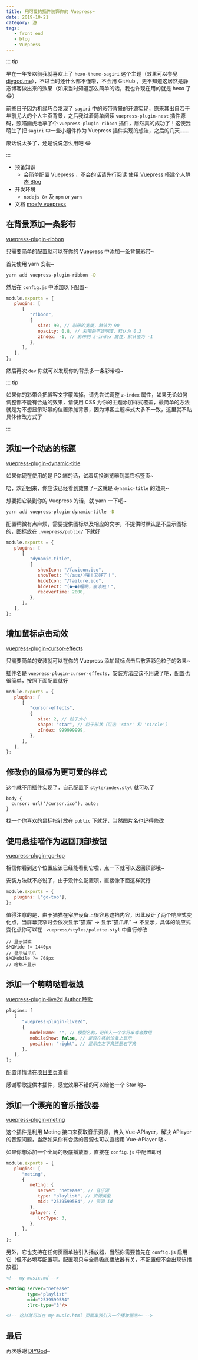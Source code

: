 ```yaml
---
title: 用可爱的插件装饰你的 Vuepress~
date: 2019-10-21
category: 游
tags:
   - front end
   - blog
   - Vuepress
---
```


::: tip

早在一年多以前我就喜欢上了 `hexo-theme-sagiri` 这个主题（效果可以参见 [diygod.me](https://diygod.me/)），不过当时还什么都不懂啦，不会用 GitHub ，更不知道这居然是静态博客做出来的效果（如果当时知道那么简单的话，我也许现在用的就是 hexo 了 :joy:）

前些日子因为机缘巧合发现了 `sagiri` 中的彩带背景的开源实现，原来其出自若干年前尤大的个人主页背景，之后我试着简单阅读 `vuepress-plugin-nest` 插件源码，照喵画虎地摹了个 `vuepress-plugin-ribbon` 插件，居然真的成功了！这使我萌生了把 `sagiri` 中一些小组件作为 Vuepress 插件实现的想法，之后的几天……

废话说太多了，还是说说怎么用吧 :joy:

:::

<!-- more -->

-  预备知识
   -  会简单配置 Vuepress ，不会的话请先行阅读 [使用 Vuepress 搭建个人静态 Blog](build_blog_by_vuepress.md)
-  开发环境
   -  `nodejs 8+` 及 `npm` or `yarn`
-  文档 [moefy vuepress](https://moefyit.github.io/moefy-vuepress/)

## 在背景添加一条彩带

[vuepress-plugin-ribbon](https://github.com/moefyit/vuepress-plugin-ribbon)

只需要简单的配置就可以在你的 Vuepress 中添加一条背景彩带~

首先使用 yarn 安装~

```bash
yarn add vuepress-plugin-ribbon -D
```

然后在 `config.js` 中添加以下配置~

```js
module.exports = {
   plugins: [
      [
         "ribbon",
         {
            size: 90, // 彩带的宽度，默认为 90
            opacity: 0.8, // 彩带的不透明度，默认为 0.3
            zIndex: -1, // 彩带的 z-index 属性，默认值为 -1
         },
      ],
   ],
};
```

然后再次 `dev` 你就可以发现你的背景多一条彩带啦~

::: tip

如果你的彩带会把博客文字覆盖掉，请先尝试调整 `z-index` 属性，如果无论如何调整都不能有合适的效果，请使用 CSS 为你的主题添加样式覆盖，最简单的方法就是为不想显示彩带的位置添加背景，因为博客主题样式大多不一致，这里就不贴具体修改方式了

:::

## 添加一个动态的标题

[vuepress-plugin-dynamic-title](https://github.com/moefyit/vuepress-plugin-dynamic-title)

如果你现在使用的是 PC 端的话，试着切换浏览器到其它标签页~

唔，欢迎回来，你应该已经看到效果了~这就是 `dynamic-title` 的效果~

想要把它装到你的 Vuepress 的话，就 yarn 一下吧~

```bash
yarn add vuepress-plugin-dynamic-title -D
```

配置稍微有点麻烦，需要提供图标以及相应的文字，不提供时默认是不显示图标的，图标放在 `.vuepress/public/` 下就好

```js
module.exports = {
   plugins: [
      [
         "dynamic-title",
         {
            showIcon: "/favicon.ico",
            showText: "(/≧▽≦/)咦！又好了！",
            hideIcon: "/failure.ico",
            hideText: "(●—●)喔哟，崩溃啦！",
            recoverTime: 2000,
         },
      ],
   ],
};
```

## 增加鼠标点击动效

[vuepress-plugin-cursor-effects](https://github.com/moefyit/vuepress-plugin-cursor-effects)

只需要简单的安装就可以在你的 Vuepress 添加鼠标点击后散落彩色粒子的效果~

插件名是 `vuepress-plugin-cursor-effects`，安装方法应该不用说了吧，配置也很简单，按照下面配置就好

```js
module.exports = {
   plugins: [
      [
         "cursor-effects",
         {
            size: 2, // 粒子大小
            shape: "star", // 粒子形状（可选 'star' 和 'circle'）
            zIndex: 999999999,
         },
      ],
   ],
};
```

## 修改你的鼠标为更可爱的样式

这个就不用插件实现了，自己配置下 `style/index.styl` 就可以了

```stylus
body {
  cursor: url('/cursor.ico'), auto;
}
```

找一个你喜欢的鼠标指针放在 `public` 下就好，当然图片名也记得修改

## 使用悬挂喵作为返回顶部按钮

[vuepress-plugin-go-top](https://github.com/moefyit/vuepress-plugin-go-top)

相信你看到这个位置应该已经能看到它啦，点一下就可以返回顶部哦~

安装方法就不必说了，由于没什么配置项，直接像下面这样就行

```js
module.exports = {
   plugins: ["go-top"],
};
```

值得注意的是，由于猫猫在窄屏设备上很容易遮挡内容，因此设计了两个响应式变化点，当屏幕变窄时会依次显示“猫猫” -> 显示“猫爪爪” -> 不显示，具体的响应式变化点你可以在 `.vuepress/styles/palette.styl` 中自行修改

```stylus
// 显示猫猫
$MQWide ?= 1440px
// 显示猫爪爪
$MQMobile ?= 768px
// 啥都不显示
```

## 添加一个萌萌哒看板娘

[vuepress-plugin-live2d](https://github.com/yanjun0501/vuepress-plugin-live2d) [Author 聆歌](https://github.com/yanjun0501/vuepress-plugin-live2d)

```js
plugins: [
   [
      "vuepress-plugin-live2d",
      {
         modelName: "", // 模型名称，可传入一个字符串或者数组
         mobileShow: false, // 是否在移动设备上显示
         position: "right", // 显示在左下角还是右下角
      },
   ],
];
```

配置详情请在[项目主页](https://github.com/yanjun0501/vuepress-plugin-live2d)查看

感谢聆歌提供本插件，感觉效果不错的可以给他一个 Star 哟~

## 添加一个漂亮的音乐播放器

[vuepress-plugin-meting](https://github.com/moefyit/vuepress-plugin-meting)

这个插件是利用 Meting 接口来获取音乐资源，传入 Vue-APlayer，解决 APlayer 的音源问题，当然如果你有合适的音源也可以直接用 Vue-APlayer 哒~

如果你想添加一个全局的吸底播放器，直接在 `config.js` 中配置即可

```js
module.exports = {
   plugins: [
      "meting",
      {
         meting: {
            server: "netease", // 音乐源
            type: "playlist", // 资源类型
            mid: "2539599584", // 资源 id
         },
         aplayer: {
            lrcType: 3,
         },
      },
   ],
};
```

另外，它也支持在任何页面单独引入播放器，当然你需要首先在 `config.js` 启用它（但不必填写配置项，配置项只与全局吸底播放器有关，不配置便不会出现该播放器）

```markdown
<!-- my-music.md -->

<Meting server="netease"
        type="playlist"
        mid="2539599584"
        :lrc-type="3"/>

<!-- 这样就可以在 my-music.html 页面单独引入一个播放器咯～ -->
```

## 最后

再次感谢 [DIYGod](https://github.com/DIYgod)~

